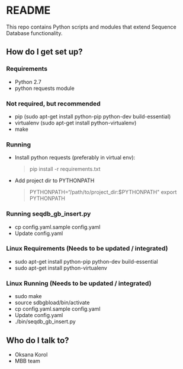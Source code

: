 # README #

This repo contains Python scripts and modules that extend Sequence Database functionality.


## How do I get set up? ##

### Requirements ###
* Python 2.7
* python requests module

### Not required, but recommended ###
* pip (sudo apt-get install python-pip python-dev build-essential)
* virtualenv (sudo apt-get install python-virtualenv)
* make

### Running ###
* Install python requests (preferably in virtual env):
   > pip install -r requirements.txt
* Add project dir to PYTHONPATH
   > PYTHONPATH=“/path/to/project_dir:$PYTHONPATH"
   > export PYTHONPATH

### Running seqdb_gb_insert.py
* cp config.yaml.sample config.yaml
 * Update config.yaml

### Linux Requirements (Needs to be updated / integrated)
* sudo apt-get install python-pip python-dev build-essential
* sudo apt-get install python-virtualenv

### Linux Running (Needs to be updated / integrated)
* sudo make
* source sdbgbload/bin/activate
* cp config.yaml.sample config.yaml
 * Update config.yaml
* ./bin/seqdb_gb_insert.py

## Who do I talk to? ##
* Oksana Korol
* MBB team
